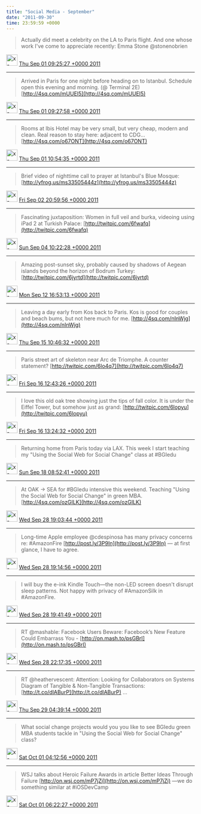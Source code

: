 ```yaml
---    
title: "Social Media - September"
date: "2011-09-30"
time: 23:59:59 +0000
---
```


> Actually did meet a celebrity on the LA to Paris flight. And one whose work I've come to appreciate recently: Emma Stone @stonenobrien

<img src="{{ site.url }}{{ site.baseurl }}/assets/images/media/tweet.ico" alt="x-icon" width="30" /> [Thu Sep 01 09:25:27 +0000 2011](https://twitter.com/ChristopherA/status/109195152563777536)

----

> Arrived in Paris for one night before heading on to Istanbul. Schedule open this evening and morning. (@ Terminal 2E) [http://4sq.com/mUUEl5](http://4sq.com/mUUEl5)

<img src="{{ site.url }}{{ site.baseurl }}/assets/images/media/tweet.ico" alt="x-icon" width="30" /> [Thu Sep 01 09:27:58 +0000 2011](https://twitter.com/ChristopherA/status/109195785949818880)

----

> Rooms at Ibis Hotel may be very small, but very cheap, modern and clean. Real reason to stay here: adjacent to CDG... [http://4sq.com/o67ONT](http://4sq.com/o67ONT)

<img src="{{ site.url }}{{ site.baseurl }}/assets/images/media/tweet.ico" alt="x-icon" width="30" /> [Thu Sep 01 10:54:35 +0000 2011](https://twitter.com/ChristopherA/status/109217584586567681)

----

> Brief video of nighttime call to prayer at Istanbul's Blue Mosque:  [http://yfrog.us/ms33505444z](http://yfrog.us/ms33505444z)

<img src="{{ site.url }}{{ site.baseurl }}/assets/images/media/tweet.ico" alt="x-icon" width="30" /> [Fri Sep 02 20:59:56 +0000 2011](https://twitter.com/ChristopherA/status/109732310835929089)

----

> Fascinating juxtaposition: Women in full veil and burka, videoing using iPad 2 at Turkish Palace:  [http://twitpic.com/6fwafq](http://twitpic.com/6fwafq)

<img src="{{ site.url }}{{ site.baseurl }}/assets/images/media/tweet.ico" alt="x-icon" width="30" /> [Sun Sep 04 10:22:28 +0000 2011](https://twitter.com/ChristopherA/status/110296664811638784)

----

> Amazing post-sunset sky, probably caused by shadows of Aegean islands beyond the horizon of Bodrum Turkey: [http://twitpic.com/6jyrtd](http://twitpic.com/6jyrtd)

<img src="{{ site.url }}{{ site.baseurl }}/assets/images/media/tweet.ico" alt="x-icon" width="30" /> [Mon Sep 12 16:53:13 +0000 2011](https://twitter.com/ChristopherA/status/113294103202107393)

----

> Leaving a day early from Kos back to Paris. Kos is good for couples and beach bums, but not here much for me. [http://4sq.com/nInWjg](http://4sq.com/nInWjg)

<img src="{{ site.url }}{{ site.baseurl }}/assets/images/media/tweet.ico" alt="x-icon" width="30" /> [Thu Sep 15 10:46:32 +0000 2011](https://twitter.com/ChristopherA/status/114288986893197312)

----

> Paris street art of skeleton near Arc de Triomphe. A counter statement?  [http://twitpic.com/6lo4q7](http://twitpic.com/6lo4q7)

<img src="{{ site.url }}{{ site.baseurl }}/assets/images/media/tweet.ico" alt="x-icon" width="30" /> [Fri Sep 16 12:43:26 +0000 2011](https://twitter.com/ChristopherA/status/114680794492055553)

----

> I love this old oak tree showing just the tips of fall color. It is under the Eiffel Tower, but somehow just as grand: [http://twitpic.com/6lopyu](http://twitpic.com/6lopyu)

<img src="{{ site.url }}{{ site.baseurl }}/assets/images/media/tweet.ico" alt="x-icon" width="30" /> [Fri Sep 16 13:24:32 +0000 2011](https://twitter.com/ChristopherA/status/114691137272422400)

----

> Returning home from Paris today via LAX. This week I start teaching my "Using the Social Web for Social Change" class at #BGIedu

<img src="{{ site.url }}{{ site.baseurl }}/assets/images/media/tweet.ico" alt="x-icon" width="30" /> [Sun Sep 18 08:52:41 +0000 2011](https://twitter.com/ChristopherA/status/115347498134011904)

----

> At OAK -&gt; SEA for #BGIedu intensive this weekend. Teaching "Using the Social Web for Social Change" in green MBA. [http://4sq.com/ozGILK](http://4sq.com/ozGILK)

<img src="{{ site.url }}{{ site.baseurl }}/assets/images/media/tweet.ico" alt="x-icon" width="30" /> [Wed Sep 28 19:03:44 +0000 2011](https://twitter.com/ChristopherA/status/119125153119608832)

----

> Long-time Apple employee @cdespinosa has many privacy concerns re: #AmazonFire [http://post.ly/3P9In](http://post.ly/3P9In) — at first glance, I have to agree.

<img src="{{ site.url }}{{ site.baseurl }}/assets/images/media/tweet.ico" alt="x-icon" width="30" /> [Wed Sep 28 19:14:56 +0000 2011](https://twitter.com/ChristopherA/status/119127970437795840)

----

> I will buy the e-ink Kindle Touch—the non-LED screen doesn't disrupt sleep patterns. Not happy with privacy of #AmazonSilk in #AmazonFire.

<img src="{{ site.url }}{{ site.baseurl }}/assets/images/media/tweet.ico" alt="x-icon" width="30" /> [Wed Sep 28 19:41:49 +0000 2011](https://twitter.com/ChristopherA/status/119134739339821056)

----

> RT @mashable: Facebook Users Beware: Facebook’s New Feature Could Embarrass You - [http://on.mash.to/psGBrI](http://on.mash.to/psGBrI)

<img src="{{ site.url }}{{ site.baseurl }}/assets/images/media/tweet.ico" alt="x-icon" width="30" /> [Wed Sep 28 22:17:35 +0000 2011](https://twitter.com/ChristopherA/status/119173938717786112)

----

> RT @heathervescent: Attention: Looking for Collaborators on Systems Diagram of Tangible & Non-Tangible Transactions: [http://t.co/dlABurP](http://t.co/dlABurP) ...

<img src="{{ site.url }}{{ site.baseurl }}/assets/images/media/tweet.ico" alt="x-icon" width="30" /> [Thu Sep 29 04:39:14 +0000 2011](https://twitter.com/ChristopherA/status/119269981342007296)

----

> What social change projects would you you like to see BGIedu green MBA students tackle in "Using the Social Web for Social Change" class?

<img src="{{ site.url }}{{ site.baseurl }}/assets/images/media/tweet.ico" alt="x-icon" width="30" /> [Sat Oct 01 04:12:56 +0000 2011](https://twitter.com/ChristopherA/status/119988138235011072)

----

> WSJ talks about Heroic Failure Awards in article Better Ideas Through Failure [http://on.wsj.com/mP7jZi](http://on.wsj.com/mP7jZi) —we do something similar at #iOSDevCamp

<img src="{{ site.url }}{{ site.baseurl }}/assets/images/media/tweet.ico" alt="x-icon" width="30" /> [Sat Oct 01 06:22:27 +0000 2011](https://twitter.com/ChristopherA/status/120020733282889728)